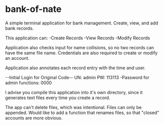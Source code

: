 # bank-of-nate
A simple terminal application for bank management. Create, view, and add bank records.

This application can:
-Create Records
-View Records
-Modify Records

Application also checks input for name collisions, so no two records can have the same file name. Credentials are also 
required to create or modify an account. 

Application also annotates each record entry with the time and user.

--Initial Login for Original Code--
UN: admin
PW: 113113
-Password for admin functions: 0000

I advise you compile this application into it's own directory, since it generates text files every time you create a record.

The app can't delete files, which was intentional. Files can only be appended. Would like to add a function that renames files, so
that "closed" accounts are more obvious.
